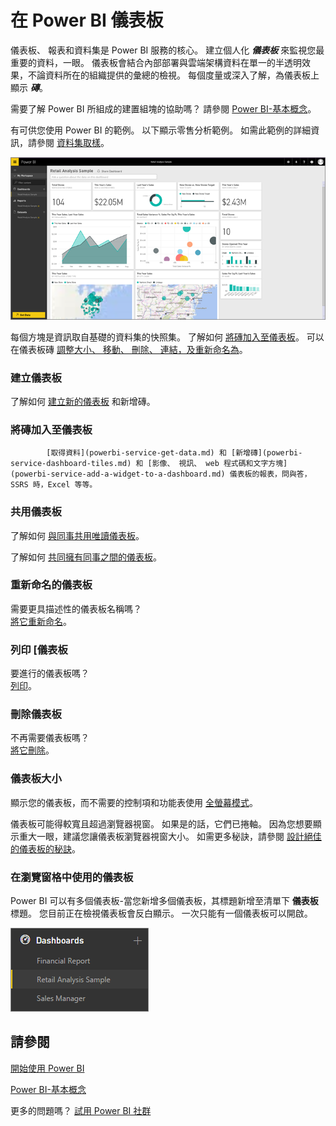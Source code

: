 <properties
   pageTitle="在 Power BI 儀表板"
   description="在 Power BI 儀表板"
   services="powerbi"
   documentationCenter=""
   authors="mihart"
   manager="mblythe"
   backup=""
   editor=""
   tags=""
   qualityFocus="monitoring"
   qualityDate="03/15/2016"/>

<tags
   ms.service="powerbi"
   ms.devlang="NA"
   ms.topic="article"
   ms.tgt_pltfrm="NA"
   ms.workload="powerbi"
   ms.date="10/07/2016"
   ms.author="mihart"/>

# 在 Power BI 儀表板

儀表板、 報表和資料集是 Power BI 服務的核心。 建立個人化 ***儀表板*** 來監視您最重要的資料，一眼。  儀表板會結合內部部署與雲端架構資料在單一的半透明效果，不論資料所在的組織提供的彙總的檢視。 每個度量或深入了解，為儀表板上顯示 ***磚***。 

需要了解 Power BI 所組成的建置組塊的協助嗎？  請參閱 [Power BI-基本概念](powerbi-service-basic-concepts.md)。

有可供您使用 Power BI 的範例。 以下顯示零售分析範例。 如需此範例的詳細資訊，請參閱 [資料集取樣](powerbi-sample-datasets.md)。

![](media/powerbi-service-dashboards/dashboard.png)

每個方塊是資訊取自基礎的資料集的快照集。  了解如何 [將磚加入至儀表板](powerbi-service-dashboard-tiles.md)。 可以在儀表板磚 [調整大小、 移動、 刪除、 連結，及重新命名為](powerbi-service-edit-a-tile-in-a-dashboard.md)。 


### 建立儀表板

了解如何 [建立新的儀表板](powerbi-service-create-a-dashboard.md) 和新增磚。

### 將磚加入至儀表板


            [取得資料](powerbi-service-get-data.md) 和 [新增磚](powerbi-service-dashboard-tiles.md) 和 [影像、 視訊、 web 程式碼和文字方塊](powerbi-service-add-a-widget-to-a-dashboard.md) 儀表板的報表，問與答，SSRS 時，Excel 等等。

### 共用儀表板

了解如何 [與同事共用唯讀儀表板](powerbi-service-share-unshare-dashboard.md)。

了解如何 [共同擁有同事之間的儀表板](powerbi-service-organizational-content-packs-introduction.md)。

### 重新命名的儀表板

需要更具描述性的儀表板名稱嗎？  
            [將它重新命名](powerbi-service-rename-a-dashboard.md)。

### 列印 [儀表板

要進行的儀表板嗎？  
            [列印](powerbi-service-print.md)。

### 刪除儀表板

不再需要儀表板嗎？  
            [將它刪除](powerbi-service-delete-or-remove-a-dashboard.md)。

### 儀表板大小

顯示您的儀表板，而不需要的控制項和功能表使用 [全螢幕模式](powerbi-service-dash-and-reports-fullscreen.md)。

儀表板可能得較寬且超過瀏覽器視窗。 如果是的話，它們已捲軸。 因為您想要顯示重大一眼，建議您讓儀表板瀏覽器視窗大小。 如需更多秘訣，請參閱 [設計絕佳的儀表板的秘訣](powerbi-service-tips-for-designing-a-great-dashboard.md)。

### 在瀏覽窗格中使用的儀表板

Power BI 可以有多個儀表板-當您新增多個儀表板，其標題新增至清單下 **儀表板** 標題。  您目前正在檢視儀表板會反白顯示。 一次只能有一個儀表板可以開啟。

![](media/powerbi-service-dashboards/dashboardpanepiece.png)

## 請參閱

[開始使用 Power BI](powerbi-service-get-started.md)

[Power BI-基本概念](powerbi-service-basic-concepts.md)

更多的問題嗎？ [試用 Power BI 社群](http://community.powerbi.com/)
